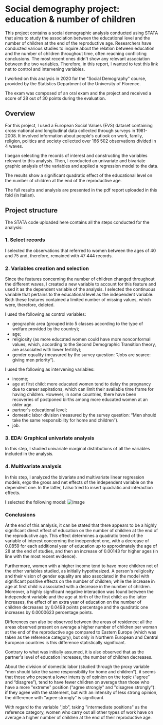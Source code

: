 # Social demography project: education & number of children 
This project contains a social demographic analysis conducted using STATA that aims to study the association between the educational level and the number of children at the end of the reproductive age. Researchers have conducted various studies to inquire about the relation between education and the number of children throughout time, often reaching conflicting conclusions. The most recent ones didn't show any relevant association between the two variables. Therefore, in this report, I wanted to test this link net to control and intervening variables.

I worked on this analysis in 2020 for the "Social Demography" course, provided by the Statistics Department of the University of Florence.

The exam was composed of an oral exam and the project and received a score of 28 out of 30 points during the evaluation.

## Overview
For this project, I used a European Social Values (EVS) dataset containing  cross-national and longitudinal data collected through surveys in 1981-2008. It involved information about people's outlook on work, family, religion, politics and society collected over 166 502 observations divided in 4 waves.

I began selecting the records of interest and constructing the variables relevant to this analysis. Then, I conducted an univariate and bivariate graphic analysis of the variables and applied a regression model to the data. 

The results show a significant quadratic effect of the educational level on the number of children at the end of the reproductive age.

The full results and analysis are presented in the pdf report uploaded in this fold (in Italian).

## Project structure
The STATA code uploaded here contains all the steps conducted for the analysis:
### 1. Select records
I selected the observations that referred to women between the ages of 40 and 75 and, therefore, remained with 47 444 records.
### 2. Variables creation and selection
Since the features concerning the number of children changed throughout the different waves, I created a new variable to account for this feature and used it as the dependent variable of the analysis. I selected the continuous variable that pertains to the educational level as the independent variable. Both these features contained a limited number of missing values, which were, therefore, deleted.

I used the following as control variables:

- geographic area (grouped into 5 classes according to the type of welfare provided by the country);
- age;
- religiosity (as more educated women could have more nonconformal values, which, according to the Second Demographic Transition theory, are associated with lower fertility);
- gender equality (measured by the survey question: “Jobs are scarce: giving men priority”).

I used the following as intervening variables:

- income;
- age at first child: more educated women tend to delay the pregnancy due to career aspirations, which can limit their available time frame for having children. However, in some countries, there have been recoveries of postponed births among more educated women at an older age.
- partner's educational level;
- domestic labor division (measured by the survey question: “Men should take the same responsibility for home and children”).
- job.  

### 3. EDA: Graphical univariate analysis
In this step, I studied univariate marginal distributions of all the variables included in the analysis.

### 4. Multivariate analysis
In this step, I analyzed the bivariate and multivariate linear regression models, ergo the gross and net effects of the independent variable on the dependent one. In the latter, I also tried to insert quadratic and interaction effects.

I selected the following model: ![image](https://github.com/aciandri/University_Projects/assets/161453657/64e28ddc-e445-4835-b962-32a9e0a20c4b)

### Conclusions
At the end of this analysis, it can be stated that there appears to be a highly significant direct effect of education on the number of children at the end of the reproductive age. This effect determines a quadratic trend of the variable of interest concerning the independent one, with a decrease of 0.0859 for each additional year of education up to approximately the age of 28 at the end of studies, and then an increase of 0.00143 for higher ages (in line with the most recent evidence).

Furthermore, women with a higher income tend to have more children net of the other variables studied, as initially hypothesized. A person's religiosity and their vision of gender equality are also associated in the model with significant positive effects on the number of children; while the increase in age at first child is associated with a decrease in the number of children. Moreover, a highly significant negative interaction was found between the independent variable and the age at birth of the first child: as the latter increases, the effect of an extra year of education on the number of children decreases by 0.0498 points percentage and the quadratic one increases by 0.0000623 percentage points.

Differences can also be observed between the areas of residence: all the areas observed present on average a higher number of children per woman at the end of the reproductive age compared to Eastern Europe (which was taken as the reference category), but only in Northern European and Central European countries is this difference statistically significant.

Contrary to what was initially assumed, it is also observed that as the partner's level of education increases, the number of children decreases.

About the division of domestic labor (studied through the proxy variable “men should take the same responsibility for home and children”), it seems that those who present a lower intensity of opinion on the topic (“agree” and “disagree”), tend to have fewer children on average than those who have a more "extreme" position ("agree strongly" and "disagree strongly"): if they agree with the statement, but with an intensity of less strong opinion, the difference with “agree strongly” is significant.

With regard to the variable "job", taking "intermediate positions" as the reference category, women who carry out all other types of work have on average a higher number of children at the end of their reproductive age.








